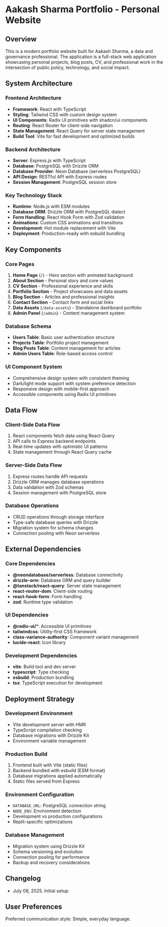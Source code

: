 # Aakash Sharma Portfolio - Personal Website

## Overview

This is a modern portfolio website built for Aakash Sharma, a data and governance professional. The application is a full-stack web application showcasing personal projects, blog posts, CV, and professional work in the intersection of public policy, technology, and social impact.

## System Architecture

### Frontend Architecture
- **Framework**: React with TypeScript
- **Styling**: Tailwind CSS with custom design system
- **UI Components**: Radix UI primitives with shadcn/ui components
- **Routing**: React Router for client-side navigation
- **State Management**: React Query for server state management
- **Build Tool**: Vite for fast development and optimized builds

### Backend Architecture
- **Server**: Express.js with TypeScript
- **Database**: PostgreSQL with Drizzle ORM
- **Database Provider**: Neon Database (serverless PostgreSQL)
- **API Design**: RESTful API with Express routes
- **Session Management**: PostgreSQL session store

### Key Technology Stack
- **Runtime**: Node.js with ESM modules
- **Database ORM**: Drizzle ORM with PostgreSQL dialect
- **Form Handling**: React Hook Form with Zod validation
- **Animations**: Custom CSS animations and transitions
- **Development**: Hot module replacement with Vite
- **Deployment**: Production-ready with esbuild bundling

## Key Components

### Core Pages
1. **Home Page** (`/`) - Hero section with animated background
2. **About Section** - Personal story and core values
3. **CV Section** - Professional experience and skills
4. **Portfolio Section** - Project showcases and data assets
5. **Blog Section** - Articles and professional insights
6. **Contact Section** - Contact form and social links
7. **Data Assets** (`/data-assets`) - Standalone dashboard portfolio
8. **Admin Panel** (`/admin`) - Content management system

### Database Schema
- **Users Table**: Basic user authentication structure
- **Projects Table**: Portfolio project management
- **Blog Posts Table**: Content management for articles
- **Admin Users Table**: Role-based access control

### UI Component System
- Comprehensive design system with consistent theming
- Dark/light mode support with system preference detection
- Responsive design with mobile-first approach
- Accessible components using Radix UI primitives

## Data Flow

### Client-Side Data Flow
1. React components fetch data using React Query
2. API calls to Express backend endpoints
3. Real-time updates with optimistic UI patterns
4. State management through React Query cache

### Server-Side Data Flow
1. Express routes handle API requests
2. Drizzle ORM manages database operations
3. Data validation with Zod schemas
4. Session management with PostgreSQL store

### Database Operations
- CRUD operations through storage interface
- Type-safe database queries with Drizzle
- Migration system for schema changes
- Connection pooling with Neon serverless

## External Dependencies

### Core Dependencies
- **@neondatabase/serverless**: Database connectivity
- **drizzle-orm**: Database ORM and query builder
- **@tanstack/react-query**: Server state management
- **react-router-dom**: Client-side routing
- **react-hook-form**: Form handling
- **zod**: Runtime type validation

### UI Dependencies
- **@radix-ui/***: Accessible UI primitives
- **tailwindcss**: Utility-first CSS framework
- **class-variance-authority**: Component variant management
- **lucide-react**: Icon library

### Development Dependencies
- **vite**: Build tool and dev server
- **typescript**: Type checking
- **esbuild**: Production bundling
- **tsx**: TypeScript execution for development

## Deployment Strategy

### Development Environment
- Vite development server with HMR
- TypeScript compilation checking
- Database migrations with Drizzle Kit
- Environment variable management

### Production Build
1. Frontend built with Vite (static files)
2. Backend bundled with esbuild (ESM format)
3. Database migrations applied automatically
4. Static files served from Express

### Environment Configuration
- `DATABASE_URL`: PostgreSQL connection string
- `NODE_ENV`: Environment detection
- Development vs production configurations
- Replit-specific optimizations

### Database Management
- Migration system using Drizzle Kit
- Schema versioning and evolution
- Connection pooling for performance
- Backup and recovery considerations

## Changelog

- July 08, 2025. Initial setup

## User Preferences

Preferred communication style: Simple, everyday language.